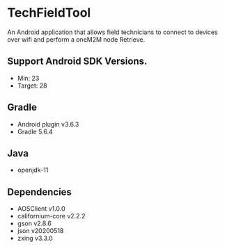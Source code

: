 # TechFieldTool
An Android application that allows field technicians to connect to devices over wifi and perform a oneM2M node Retrieve.

## Support Android SDK Versions.
* Min: 23
* Target: 28

## Gradle
* Android plugin v3.6.3
* Gradle 5.6.4

## Java
* openjdk-11

## Dependencies
* AOSClient v1.0.0
* californium-core v2.2.2
* gson v2.8.6
* json v20200518
* zxing v3.3.0

